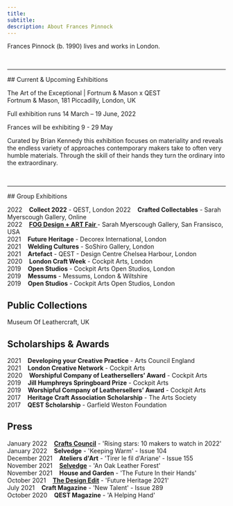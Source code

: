 ```yaml
---
title: 
subtitle: 
description: About Frances Pinnock
---
```

Frances Pinnock (b. 1990) lives and works in London.  


<br />

<hr />
## Current & Upcoming Exhibitions  

<br />

The Art of the Exceptional | Fortnum & Mason x QEST  
Fortnum & Mason, 181 Piccadilly, London, UK

Full exhibition runs 14 March – 19 June,  2022  

Frances will be exhibiting 9 - 29 May

Curated by Brian Kennedy this exhibition focuses on materiality and reveals the endless variety of approaches contemporary makers take to often very humble materials. Through the skill of their hands they turn the ordinary into the extraordinary.


<br />
<hr />
## Group Exhibitions

2022&nbsp;&nbsp;&nbsp; **Collect 2022** - QEST, London 
2022&nbsp;&nbsp;&nbsp; **Crafted Collectables** - Sarah Myerscough Gallery, Online  
2022&nbsp;&nbsp;&nbsp; **[FOG Design + ART Fair ](https://www.sarahmyerscough.com/exhibitions/38-fog-design-art-2022/)** - Sarah Myerscough Gallery, San Fransisco, USA  
2021&nbsp;&nbsp;&nbsp; **Future Heritage** - Decorex International, London  
2021&nbsp;&nbsp;&nbsp; **Welding Cultures** - SoShiro Gallery, London  
2021&nbsp;&nbsp;&nbsp; **Artefact** - QEST - Design Centre Chelsea Harbour, London    
2020&nbsp;&nbsp;&nbsp; **London Craft Week** - Cockpit Arts, London  
2019&nbsp;&nbsp;&nbsp; **Open Studios** - Cockpit Arts Open Studios, London  
2019&nbsp;&nbsp;&nbsp; **Messums** - Messums, London & Wiltshire  
2019&nbsp;&nbsp;&nbsp; **Open Studios** - Cockpit Arts Open Studios, London  

## Public Collections 

Museum Of Leathercraft, UK

## Scholarships & Awards  
2021&nbsp;&nbsp;&nbsp; **Developing your Creative Practice** - Arts Council England  
2021&nbsp;&nbsp;&nbsp; **London Creative Network** - Cockpit Arts  
2020&nbsp;&nbsp;&nbsp; **Worshipful Company of Leathersellers’ Award** - Cockpit Arts  
2019&nbsp;&nbsp;&nbsp; **Jill Humphreys Springboard Prize** - Cockpit Arts  
2019&nbsp;&nbsp;&nbsp; **Worshipful Company of Leathersellers’ Award** - Cockpit Arts  
2017&nbsp;&nbsp;&nbsp; **Heritage Craft Association Scholarship** - The Arts Society  
2017&nbsp;&nbsp;&nbsp; **QEST Scholarship** - Garfield Weston Foundation  

## Press

January 2022&nbsp;&nbsp;&nbsp; **[Crafts Council](https://www.craftscouncil.org.uk/stories/top-10-makers-for-2022)** - 'Rising stars: 10 makers to watch in 2022'  
January 2022&nbsp;&nbsp;&nbsp; **Selvedge** - 'Keeping Warm' - Issue 104  
December 2021&nbsp;&nbsp;&nbsp; **Ateliers d'Art** - 'Tirer le fil d'Ariane' - Issue 155  
November 2021&nbsp;&nbsp;&nbsp; **[Selvedge](https://www.selvedge.org/blogs/selvedge/an-oak-leather-forest/)** - 'An Oak Leather Forest'   
November 2021&nbsp;&nbsp;&nbsp; **House and Garden** - 'The Future In their Hands'  
October 2021&nbsp;&nbsp;&nbsp; **[The Design Edit](https://thedesignedit.com/future-heritage-2021/)** - 'Future Heritage 2021'  
July 2021&nbsp;&nbsp;&nbsp; **Craft Magazine** - 'New Talent' - Issue 289   
October 2020&nbsp;&nbsp;&nbsp; **QEST Magazine** - 'A Helping Hand' 
